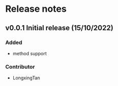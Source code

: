 # Release notes

## v0.0.1 Initial release (15/10/2022)

### Added
- method support

### Contributor
- LongxingTan